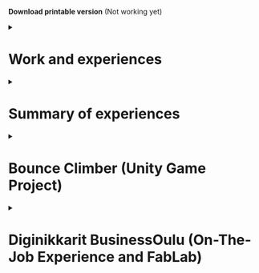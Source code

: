 **Download printable version** (Not working yet)

<details><summary><h1>Work and experiences</h1></summary>

[**Projects** *(MARKDOWN.md)*](markdown.md#diginikkarit-businessoulu)

</details>
<details>
<summary><h1>Summary of experiences</h1></summary>
<details>
    <summary><h2>Social aspect</h2></summary>

### Teaching as a peer and as a senior

-   #### Diginikkarit (Programming)

    -   In diginikkarit on-the-job experience I have helped my peers with the [MOOC.fi Python Course (link)](markdown.md#moocfi-python-programming-2023) by helping them to an extend depending on their difficulties. If they were at a wall, I guided them more. Usually by writing, drawing and writing pseudo code for them. Big part of what I looked at is thinking if they are handling problems in small enough pieces.
    
-   #### Rocket league *and other games* (Gaming)

    -   In rocket league, I have been acting as a type of guru in a community where I had earned respect as a very talented player and teacher/coach. I have in total over 5000 hours in the game and I have played with top players, including games with pro players. I had learnt to understand and see the game in a more broad manner, in a more meta manner. In example of instead of thinking as one action and figuring how to do best in that, I instead looked at am I in good position in the first place. If your actions feel hard to do and you are proficient player/actor, usually it just means that you are having difficulties with the actions you take because of the situation you find yourself in. To improve in those situations you have to find a way to have better position to make the action less effortful.
</details>
</details>
<details><summary><h1>Bounce Climber (Unity Game Project)</h1></summary>

## [Bounce-Climber (link)](https://github.com/NicknameAlwaystaken/Bounce-Climber)

<img src="img/Ball_Animations.png" alt="Bounce Climber" width="300" heigth="271">

-   <details><summary><h3>Blender (self made models)</h3></summary>
    -   <summary><h4>Ice Platform with breakable ice (Self made in blender)</h4></summary>
        <img src="img/Ice_platform_and_break.png" alt="Ice Platform">
    -   <summary><h4>Grass Platform (Self made in blender)</h4></summary>
        <img src="img/Grass_Platform.png" alt="Grass Platform">
</details>

</details>
<details><summary><h1>Diginikkarit BusinessOulu (On-The-Job Experience and FabLab)</h1></summary>

<details><summary><h2>Programming</h2></summary>

### Courses

-   #### [MOOC.fi Python Programming 2023 (link)](https://programming-23.mooc.fi/)
    -   In this course I have completed **Introduction to Programming** with 100% points. I started working on it 20.2.2023 and finished exercises by 14.3.2023
    -   I had immediately started next course **Advanced Course in Programming** on the next day 14.3.2023.

-   #### [SQLTrainer MOOC.fi (link)](https://sqltrainer.withmooc.fi/#1)

    -   In this trainer I have completed tasks from 1 to 71. I didn't pursue it further until I might need more practice.
    
-   #### [Elements of Ai (link)](https://www.elementsofai.com/fi)

    -   I signed up for the course and started doing it slowly. Only done first part so far.

</details>
<details>
<summary><h2>FabLab</h2></summary>

### 3D-Printers

-    #### [Kanai's cube (link)](https://www.stlfinder.com/model/diablo-3-kanai-s-cube-2Vk35e8E/2603796/)
    -   <details><summary>Kanai's cube (model found online)</summary><img src="kanaiscube.png" alt="Kanai's cube"></details>
    
### Vinyl Cutter

-   #### Reflective Text to a Fabric Bag
    -  <details><summary>a Fabric bag with reflective text</summary><img src="fabricbag.png" alt="Fabric bag"></details>
    
### Laser Cutter

-   #### Keychain 2 versions (plywood self made on Inkscape)
    -   <details><summary>Keychains self made model</summary><img src="keychain.png" alt="Two Keychains"></details>
    
-   #### [Boxes.py (plywood) (link)](https://festi.info/boxes.py/)
    -   <details><summary>Default cardbox</summary><img src="cardbox.png" alt="Cardbox"></details>
    -   <details><summary>Default starbox</summary><img src="starbox.png" alt="Starbox"></details>

    
</details>
</details>

